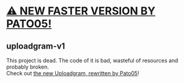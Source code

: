 # [⚠️ NEW FASTER VERSION BY PATO05!](https://uploadgram.me)
## uploadgram-v1
This project is dead. The code of it is bad, wasteful of resources and probably broken.\
Check out [the new Uploadgram, rewritten by Pato05](https://uploadgram.me)!
